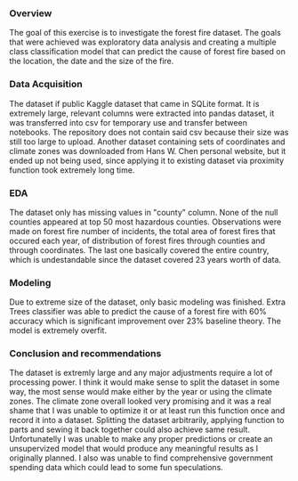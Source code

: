 ### Overview

The goal of this exercise is to investigate the forest fire dataset. The goals that were achieved was exploratory data analysis and creating a multiple class classification model that can predict the cause of forest fire based on the location, the date and the size of the fire. 

### Data Acquisition 

The dataset if public Kaggle dataset that came in SQLite format. It is extremely large, relevant columns were extracted into pandas dataset, it was transferred into csv for temporary use and transfer between notebooks. The repository does not contain said csv because their size was still too large to upload. Another dataset containing sets of coordinates and climate zones was downloaded from Hans W. Chen personal website, but it ended up not being used, since applying it to existing dataset via proximity function took extremely long time. 

### EDA

The dataset only has missing values in "county" column. None of the null counties appeared at top 50 most hazardous counties. Observations were made on forest fire number of incidents, the total area of forest fires that occured each year, of distribution of forest fires through counties and through coordinates. The last one basically covered the entire country, which is undestandable since the dataset covered 23 years worth of data. 

### Modeling

Due to extreme size of the dataset, only basic modeling was finished. Extra Trees classifier was able to predict the cause of a forest fire with 60% accuracy which is significant improvement over 23% baseline theory. The model is extremely overfit. 

### Conclusion and recommendations

The dataset is extremly large and any major adjustments require a lot of processing power. I think it would make sense to split the dataset in some way, the most sense would make either by the year or using the climate zones. The climate zone overall looked very promising and it was a real shame that I was unable to optimize it or at least run this function once and record it into a dataset. Splitting the dataset arbitrarily, applying function to parts and sewing it back together could also achieve same result. Unfortunatelly I was unable to make any proper predictions or create an unsupervized model that would produce any meaningful results as I originally planned. I also was unable to find comprehensive government spending data which could lead to some fun speculations. 